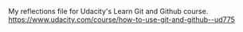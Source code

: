 My reflections file for Udacity's Learn Git and Github course. https://www.udacity.com/course/how-to-use-git-and-github--ud775
